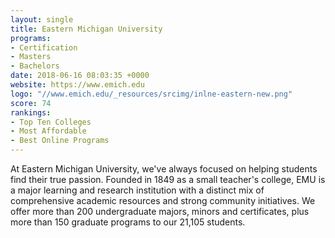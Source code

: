 ```yaml
---
layout: single
title: Eastern Michigan University
programs:
- Certification
- Masters
- Bachelors
date: 2018-06-16 08:03:35 +0000
website: https://www.emich.edu
logo: "//www.emich.edu/_resources/srcimg/inlne-eastern-new.png"
score: 74
rankings:
- Top Ten Colleges
- Most Affordable
- Best Online Programs
---
```

At Eastern Michigan University, we've always focused on helping students find their true passion. Founded in 1849 as a small teacher's college, EMU is a major learning and research institution with a distinct mix of comprehensive academic resources and strong community initiatives. We offer more than 200 undergraduate majors, minors and certificates, plus more than 150 graduate programs to our 21,105 students.